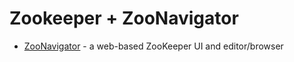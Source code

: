 # Zookeeper + ZooNavigator

* [ZooNavigator](https://github.com/elkozmon/zoonavigator) - a web-based ZooKeeper UI and editor/browser

